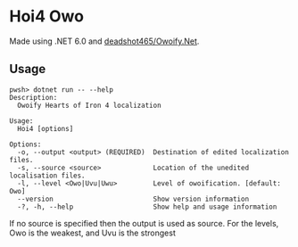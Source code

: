 # Hoi4 Owo

Made using .NET 6.0 and [deadshot465/Owoify.Net](https://github.com/deadshot465/Owoify.Net).

## Usage

```pwsh
pwsh> dotnet run -- --help
Description:
  Owoify Hearts of Iron 4 localization

Usage:
  Hoi4 [options]

Options:
  -o, --output <output> (REQUIRED)  Destination of edited localization files.
  -s, --source <source>             Location of the unedited localisation files.
  -l, --level <Owo|Uvu|Uwu>         Level of owoification. [default: Owo]
  --version                         Show version information
  -?, -h, --help                    Show help and usage information
```

If no source is specified then the output is used as source.
For the levels, Owo is the weakest, and Uvu is the strongest
